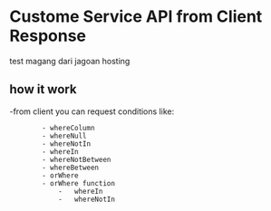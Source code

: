 # Custome Service API from Client Response
test magang dari jagoan hosting

## how it work
-from client
you can request conditions like:

            - whereColumn
            - whereNull
            - whereNotIn
            - whereIn
            - whereNotBetween
            - whereBetween
            - orWhere 
            - orWhere function
                -   whereIn
                -   whereNotIn
